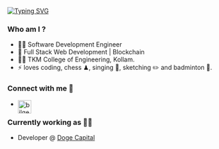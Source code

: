 [![Typing SVG](https://readme-typing-svg.herokuapp.com/?lines=Hey%20There!;I'm%20Vinay)](https://git.io/typing-svg)

### Who am I ?
- 👨‍💻 Software Development Engineer
- 🎈 Full Stack Web Development | Blockchain 
- 👨‍🎓 TKM College of Engineering, Kollam.
- ⚡ loves coding, chess ♟, singing 🎤, sketching ✏️ and badminton 🏸.

### Connect with me 📝

- [<img align="left" alt="bilgehangecici | LinkedIn" height="30px" src="https://cdn-icons-png.flaticon.com/512/174/174857.png"/>][linkedin]

### Currently working as 👨‍🏭

- Developer @ [Doge Capital][thedogecapital]

[instagram]: https://www.instagram.com/___v_a_k___/
[linkedin]: https://www.linkedin.com/in/vinay-arun-kumar
[Spotify]: https://open.spotify.com/track/2dqqDKp2LRm1MsyqxWeRIO?si=754036734852420e
[Portfolio]: https://vinay-portfolio-one.vercel.app/
[thedogecapital]: https://thedogecapital.com/
  
